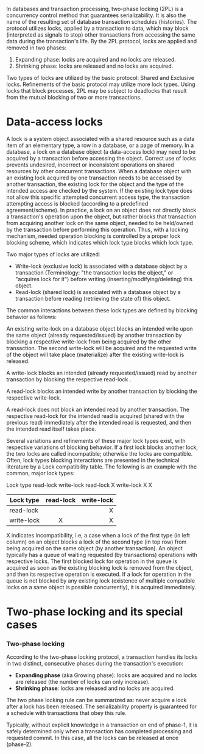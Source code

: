 In databases and transaction processing, two-phase locking (2PL) is a concurrency control method that guarantees serializability. It is also the name of the resulting set of database transaction schedules (histories). The protocol utilizes locks, applied by a transaction to data, which may block (interpreted as signals to stop) other transactions from accessing the same data during the transaction's life.
By the 2PL protocol, locks are applied and removed in two phases:

1. Expanding phase: locks are acquired and no locks are released.
2. Shrinking phase: locks are released and no locks are acquired.

Two types of locks are utilized by the basic protocol: Shared and Exclusive locks. Refinements of the basic protocol may utilize more lock types. Using locks that block processes, 2PL may be subject to deadlocks that result from the mutual blocking of two or more transactions.

# Data-access locks

A lock is a system object associated with a shared resource such as a data item of an elementary type, a row in a database, or a page of memory. In a database, a lock on a database object (a data-access lock) may need to be acquired by a transaction before accessing the object. Correct use of locks prevents undesired, incorrect or inconsistent operations on shared resources by other concurrent transactions. When a database object with an existing lock acquired by one transaction needs to be accessed by another transaction, the existing lock for the object and the type of the intended access are checked by the system. If the existing lock type does not allow this specific attempted concurrent access type, the transaction attempting access is blocked (according to a predefined agreement/scheme). In practice, a lock on an object does not directly block a transaction's operation upon the object, but rather blocks that transaction from acquiring another lock on the same object, needed to be held/owned by the transaction before performing this operation. Thus, with a locking mechanism, needed operation blocking is controlled by a proper lock blocking scheme, which indicates which lock type blocks which lock type.

Two major types of locks are utilized:

* Write-lock (exclusive lock) is associated with a database object by a transaction (Terminology: "the transaction locks the object," or "acquires lock for it") before writing (inserting/modifying/deleting) this object.  
* Read-lock (shared lock) is associated with a database object by a transaction before reading (retrieving the state of) this object.  

The common interactions between these lock types are defined by blocking behavior as follows:

An existing write-lock on a database object blocks an intended write upon the same object (already requested/issued) by another transaction by blocking a respective write-lock from being acquired by the other transaction. The second write-lock will be acquired and the requested write of the object will take place (materialize) after the existing write-lock is released.

A write-lock blocks an intended (already requested/issued) read by another transaction by blocking the respective read-lock .

A read-lock blocks an intended write by another transaction by blocking the respective write-lock.

A read-lock does not block an intended read by another transaction. The respective read-lock for the intended read is acquired (shared with the previous read) immediately after the intended read is requested, and then the intended read itself takes place.

Several variations and refinements of these major lock types exist, with respective variations of blocking behavior. If a first lock blocks another lock, the two locks are called incompatible; otherwise the locks are compatible. Often, lock types blocking interactions are presented in the technical literature by a Lock compatibility table. The following is an example with the common, major lock types:

Lock type	read-lock	write-lock
read-lock		X
write-lock	X	X

| Lock type        | read-lock           | write-lock  |
| ------------- |:-------------:| -----:|
| read-lock      |     |X |
| write-lock     | X      |   X |

X indicates incompatibility, i.e, a case when a lock of the first type (in left column) on an object blocks a lock of the second type (in top row) from being acquired on the same object (by another transaction). An object typically has a queue of waiting requested (by transactions) operations with respective locks. The first blocked lock for operation in the queue is acquired as soon as the existing blocking lock is removed from the object, and then its respective operation is executed. If a lock for operation in the queue is not blocked by any existing lock (existence of multiple compatible locks on a same object is possible concurrently), it is acquired immediately.

# Two-phase locking and its special cases

### Two-phase locking 

According to the two-phase locking protocol, a transaction handles its locks in two distinct, consecutive phases during the transaction's execution:
* __Expanding phase__ (aka Growing phase): locks are acquired and no locks are released (the number of locks can only increase).  
* __Shrinking phase__: locks are released and no locks are acquired.  

The two phase locking rule can be summarized as: never acquire a lock after a lock has been released. The serializability property is guaranteed for a schedule with transactions that obey this rule.

Typically, without explicit knowledge in a transaction on end of phase-1, it is safely determined only when a transaction has completed processing and requested commit. In this case, all the locks can be released at once (phase-2).

